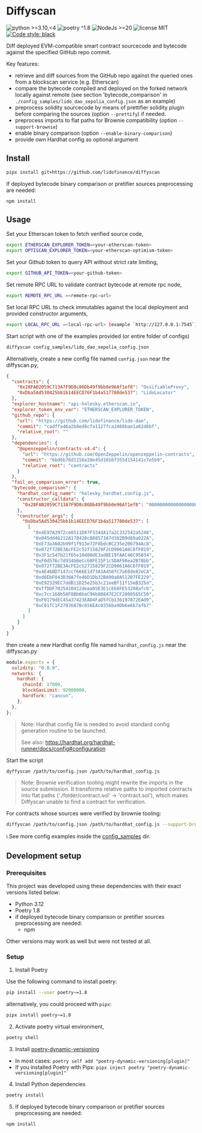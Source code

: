 # Diffyscan

![python >=3.10,<4](https://img.shields.io/badge/python-≥3.10,<4-blue)
![poetry ^1.8](https://img.shields.io/badge/poetry-^1.8-blue)
![NodeJs >=20](https://img.shields.io/badge/NodeJS-≥20-yellow)
![license MIT](https://img.shields.io/badge/license-MIT-brightgreen)
[![Code style: black](https://img.shields.io/badge/code%20style-black-000000.svg)](https://github.com/psf/black)

Diff deployed EVM-compatible smart contract sourcecode and bytecode against the specified GitHub repo commit.

Key features:

- retrieve and diff sources from the GitHub repo against the queried ones from a blockscan service (e.g. Etherscan)
- compare the bytecode compiled and deployed on the forked network locally against remote (see section 'bytecode_comparison' in `./config_samples/lido_dao_sepolia_config.json` as an example)
- preprocess solidity sourcecode by means of prettifier solidity plugin before comparing the sources (option `--prettify`) if needed.
- preprocess imports to flat paths for Brownie compatibility (option `--support-brownie`)
- enable binary comparison (option `--enable-binary-comparison`)
- provide own Hardhat config as optional argument

## Install

```bash
pipx install git+https://github.com/lidofinance/diffyscan
```

If deployed bytecode binary comparison or pretifier sources preprocessing are needed:

```shell
npm install
```

## Usage

Set your Etherscan token to fetch verified source code,

```bash
export ETHERSCAN_EXPLORER_TOKEN=<your-etherscan-token>
export OPTISCAN_EXPLORER_TOKEN=<your-etherscan-optimism-token>
```

Set your Github token to query API without strict rate limiting,

```bash
export GITHUB_API_TOKEN=<your-github-token>
```

Set remote RPC URL to validate contract bytecode at remote rpc node,

```bash
export REMOTE_RPC_URL =<remote-rpc-url>
```

Set local RPC URL to check immutables against the local deployment and provided constructor arguments,

```bash
export LOCAL_RPC_URL =<local-rpc-url> (example `http://127.0.0.1:7545`)
```

Start script with one of the examples provided (or entire folder of configs)

```bash
diffyscan config_samples/lido_dao_sepolia_config.json
```

Alternatively, create a new config file named `config.json` near the diffyscan.py,

```json
{
  "contracts": {
    "0x28FAB2059C713A7F9D8c86Db49f9bb0e96Af1ef8": "OssifiableProxy",
    "0xDba5Ad530425bb1b14EECD76F1b4a517780de537": "LidoLocator"
  },
  "explorer_hostname": "api-holesky.etherscan.io",
  "explorer_token_env_var": "ETHERSCAN_EXPLORER_TOKEN",
  "github_repo": {
    "url": "https://github.com/lidofinance/lido-dao",
    "commit": "cadffa46a2b8ed6cfa1127fca2468bae1a82d6bf",
    "relative_root": ""
  },
  "dependencies": {
    "@openzeppelin/contracts-v4.4": {
      "url": "https://github.com/OpenZeppelin/openzeppelin-contracts",
      "commit": "6bd6b76d1156e20e45d1016f355d154141c7e5b9",
      "relative_root": "contracts"
    }
  },
  "fail_on_comparison_error": true,
  "bytecode_comparison": {
    "hardhat_config_name": "holesky_hardhat.config.js",
    "constructor_calldata": {
      "0x28FAB2059C713A7F9D8c86Db49f9bb0e96Af1ef8": "000000000000000000000000ab89ed3d8f31bcf8bb7de53f02084d1e6f043d34000000000000000000000000e92329ec7ddb11d25e25b3c21eebf11f15eb325d00000000000000000000000000000000000000000000000000000000000000600000000000000000000000000000000000000000000000000000000000000000"
    },
    "constructor_args": {
      "0xDba5Ad530425bb1b14EECD76F1b4a517780de537": [
        [
          "0x4E97A3972ce8511D87F334dA17a2C332542a5246",
          "0x045dd46212A178428c088573A7d102B9d89a022A",
          "0xE73a3602b99f1f913e72F8bdcBC235e206794Ac8",
          "0x072f72BE3AcFE2c52715829F2CD9061A6C8fF019",
          "0x3F1c547b21f65e10480dE3ad8E19fAAC46C95034",
          "0xF0d576c7d934bBeCc68FE15F1c5DAF98ea2B78bb",
          "0x072f72BE3AcFE2c52715829F2CD9061A6C8fF019",
          "0x4E46BD7147ccf666E1d73A3A456fC7a68de82eCA",
          "0xd6EbF043D30A7fe46D1Db32BA90a0A51207FE229",
          "0xE92329EC7ddB11D25e25b3c21eeBf11f15eB325d",
          "0xffDDF7025410412deaa05E3E1cE68FE53208afcb",
          "0xc7cc160b58F8Bb0baC94b80847E2CF2800565C50",
          "0xF0179dEC45a37423EAD4FaD5fCb136197872EAd9",
          "0xC01fC1F2787687Bc656EAc0356ba9Db6e6b7afb7"
        ]
      ]
    }
  }
}
```

then create a new Hardhat config file named `hardhat_config.js` near the diffyscan.py

```js
module.exports = {
  solidity: "0.8.9",
  networks: {
    hardhat: {
      chainId: 17000,
      blockGasLimit: 92000000,
      hardfork: "cancun",
    },
  },
};
```

> Note: Hardhat config file is needed to avoid standard config generation routine to be launched.
>
> See also: https://hardhat.org/hardhat-runner/docs/config#configuration

Start the script

```bash
dyffyscan /path/to/config.json /path/to/hardhat_config.js
```

> Note: Brownie verification tooling might rewrite the imports in the source submission. It transforms relative paths to imported contracts into flat paths ('./folder/contract.sol' -> 'contract.sol'), which makes Diffyscan unable to find a contract for verification.

For contracts whose sources were verified by brownie tooling:

```bash
diffyscan /path/to/config.json /path/to/hardhat_config.js --support-brownie
```

ℹ️ See more config examples inside the [config_samples](./config_samples/) dir.

## Development setup

### Prerequisites

This project was developed using these dependencies with their exact versions listed below:

- Python 3.12
- Poetry 1.8
- if deployed bytecode binary comparison or pretifier sources preprocessing are needed:
  - npm

Other versions may work as well but were not tested at all.

### Setup

1. Install Poetry

Use the following command to install poetry:

```bash
pip install --user poetry~=1.8
```

alternatively, you could proceed with `pipx`:

```bash
pipx install poetry~=1.8
```

2. Activate poetry virtual environment,

```bash
poetry shell
```

3. Install [poetry-dynamic-versioning](https://github.com/mtkennerly/poetry-dynamic-versioning?tab=readme-ov-file#installation)

- In most cases: `poetry self add "poetry-dynamic-versioning[plugin]"`
- If you installed Poetry with Pipx: `pipx inject poetry "poetry-dynamic-versioning[plugin]"`

4. Install Python dependencies

```bash
poetry install
```

5. If deployed bytecode binary comparison or pretifier sources preprocessing are needed:

```shell
npm install
```
